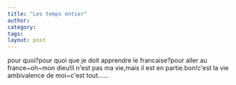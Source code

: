 ```yaml
---
title: "Les temps entier"
author:
category: 
tags: 
layout: post
---
```

pour quoi?pour quoi que je doit apprendre le francaise?pour aller au france~oh~mon dieu!il n'est pas ma vie,mais il est en partie.bon!c'est la vie ambivalence de moi~c'est tout……

